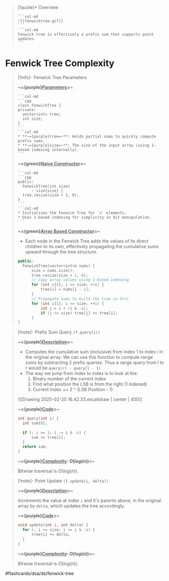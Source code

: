 > [!quote]+ Overview
> <!-- Multiline -->
>````col 
>```col-md 
> ![[fenwicktree.gif]]
>``` 
>```col-md 
>Fenwick tree is effectively a prefix sum that supports point updates. 
>``` 
>```` 
>

# Fenwick Tree Complexity

> [!info]- Fenwick Tree Parameters
> <!-- Multiline -->
> **~={purple}<u>Parameters</u>=~**
> ````col
>```col-md
> ```cpp
> class FenwickTree {
> private:
> 	vector<int​> tree;
> 	int size;
> }
>```
>```col-md
>* **~={purple}tree=~**: Holds partial sums to quickly compute prefix sums.
>* **~={purple}size=~**: The size of the input array (using 1-based indexing internally).
>```
>````
> **~={green}<u>Naive Constructor</u>=~**
> ````col
>```col-md
> ```cpp
> public:
> 	FenwickTree(int size) 
> 		: size{size} {
> 	tree.resize(size + 1, 0); 
> }
>```
>```col-md
>* Initialises the Fenwick Tree for `n` elements.
>* Uses 1-based indexing for simplicity in bit manipulation.
>```
>````
> **~={green}<u>Array Based Constructor</u>=~**
>* Each node in the Fenwick Tree adds the values of its direct children to its own, effectively propagating the cumulative sums upward through the tree structure.
>
> ```cpp
> public:
> 	FenwickTree(vector<int​>& nums) { 
> 		size = nums.size();
> 		tree.resize(size + 1, 0);
> 		// Copy array values using 1-based indexing
> 		for (int i{1}; i <= size; ++i) {
> 			tree[i] = nums[i - 1];
> 		}
> 		// Propagate sums to build the tree in O(n)
> 		for (int i{1}; i <= size; ++i) {
> 			int j = i + (i & -i);
> 			if (j <= size) tree[j] += tree[i];
> 		}
> }
>```
>

> [!note]- Prefix Sum Query `(f.query(i))`
> <!-- Multiline -->
> **~={purple}<u>Description</u>=~**
> 
> * Computes the cumulative sum (inclusive) from index $1$ to index $i$ in the original array. We can use this function to compute range sums by subtracting 2 prefix queries. Thus a range query from $l$ to $r$ would be `query(r) - query(l - 1)`
> * The way we jump from index to index is to look at the:
> 	1. Binary number of the current index
> 	2. Find what position the LSB is from the right (1 indexed)
> 	3. Current Index += 2 ^ (LSB Position - 1)
> 
> ![[Drawing 2025-02-25 16.42.33.excalidraw | center | 450]]
>
>**~={purple}<u>Code</u>=~**
>
>```cpp
>int query(int i) {
>	int sum{0};
>	
>	if (; i >= 1; i -= i & -i) {
>		sum += tree[i];
>	}
>	return sum;
>}
>```
>
> **~={purple}<u>Complexity</u>: $O(log(n))$=~**
> 
> Bitwise traversal is $O(log(n))$.
>

> [!note]- Point Update `(f.update(i, delta))`
> <!-- Multiline -->
> **~={purple}<u>Description</u>=~**
> 
> Increments the value at index `i` and it's parents above, in the original array by `delta`, which updates the tree accordingly.
>
>**~={purple}<u>Code</u>=~**
>
>```cpp
>void update(int i, int delta) {
>	for (; i <= size; i += i & -i) {
>		tree[i] += delta;
>	}
>}
>```
> **~={purple}<u>Complexity</u>: $O(log(n))$=~**
> 
> Bitwise traversal is $O(log(n))$.

#flashcards/dsa/ds/fenwick-tree
